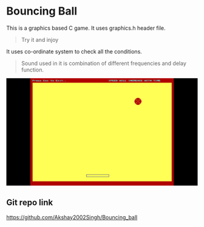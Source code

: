 # Bouncing Ball

This is a graphics based C game. It uses graphics.h header file.
> Try it and injoy

It uses co-ordinate system to check all the conditions.
> Sound used in it is combination of different frequencies and delay function.

![Bouncy Ball](/output.jpg)

## Git repo link
https://github.com/Akshay2002Singh/Bouncing_ball
